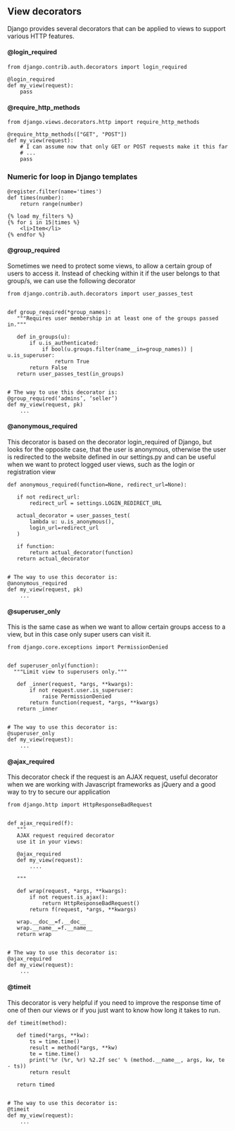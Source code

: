 
## View decorators
Django provides several decorators that can be applied to views to support various HTTP features.

#### @login_required
```
from django.contrib.auth.decorators import login_required

@login_required
def my_view(request):
    pass
```
#### @require_http_methods
```
from django.views.decorators.http import require_http_methods

@require_http_methods(["GET", "POST"])
def my_view(request):
    # I can assume now that only GET or POST requests make it this far
    # ...
    pass
```
### Numeric for loop in Django templates
```
@register.filter(name='times') 
def times(number):
    return range(number)
```
```
{% load my_filters %}
{% for i in 15|times %}
    <li>Item</li>
{% endfor %}
```
#### @group_required

Sometimes we need to protect some views, to allow a certain group of users to access it. Instead of checking within it if the user belongs to that group/s, we can use the following decorator
```
from django.contrib.auth.decorators import user_passes_test


def group_required(*group_names):
   """Requires user membership in at least one of the groups passed in."""

   def in_groups(u):
       if u.is_authenticated:
           if bool(u.groups.filter(name__in=group_names)) | u.is_superuser:
               return True
       return False
   return user_passes_test(in_groups)


# The way to use this decorator is:
@group_required(‘admins’, ‘seller’)
def my_view(request, pk)
    ...
```
#### @anonymous_required

This decorator is based on the decorator login_required of Django, but looks for the opposite case, that the user is anonymous, otherwise the user is redirected to the website defined in our settings.py and can be useful when we want to protect logged user views, such as the login or registration view
```
def anonymous_required(function=None, redirect_url=None):

   if not redirect_url:
       redirect_url = settings.LOGIN_REDIRECT_URL

   actual_decorator = user_passes_test(
       lambda u: u.is_anonymous(),
       login_url=redirect_url
   )

   if function:
       return actual_decorator(function)
   return actual_decorator


# The way to use this decorator is:
@anonymous_required
def my_view(request, pk)
    ...
```
#### @superuser_only

This is the same case as when we want to allow certain groups access to a view, but in this case only super users can visit it.
```
from django.core.exceptions import PermissionDenied


def superuser_only(function):
  """Limit view to superusers only."""

   def _inner(request, *args, **kwargs):
       if not request.user.is_superuser:
           raise PermissionDenied           
       return function(request, *args, **kwargs)
   return _inner


# The way to use this decorator is:
@superuser_only
def my_view(request):
    ...
```
#### @ajax_required

This decorator check if the request is an AJAX request, useful decorator when we are working with Javascript frameworks as jQuery and a good way to try to secure our application
```
from django.http import HttpResponseBadRequest


def ajax_required(f):
   """
   AJAX request required decorator
   use it in your views:

   @ajax_required
   def my_view(request):
       ....

   """   

   def wrap(request, *args, **kwargs):
       if not request.is_ajax():
           return HttpResponseBadRequest()
       return f(request, *args, **kwargs)

   wrap.__doc__=f.__doc__
   wrap.__name__=f.__name__
   return wrap


# The way to use this decorator is:
@ajax_required
def my_view(request):
    ...
```
#### @timeit

This decorator is very helpful if you need to improve the response time of one of then our views or if you just want to know how long it takes to run.
```
def timeit(method):

   def timed(*args, **kw):
       ts = time.time()
       result = method(*args, **kw)
       te = time.time()
       print('%r (%r, %r) %2.2f sec' % (method.__name__, args, kw, te - ts))
       return result

   return timed


# The way to use this decorator is:
@timeit
def my_view(request):
    ...

```
